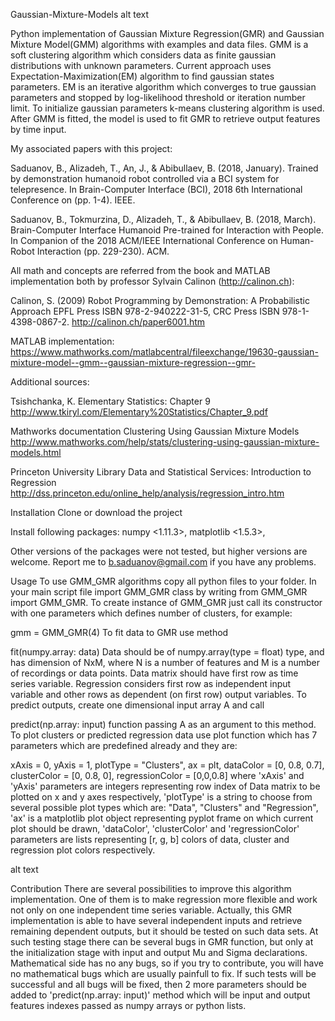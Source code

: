 Gaussian-Mixture-Models
alt text

Python implementation of Gaussian Mixture Regression(GMR) and Gaussian Mixture Model(GMM) algorithms with examples and data files. GMM is a soft clustering algorithm which considers data as finite gaussian distributions with unknown parameters. Current approach uses Expectation-Maximization(EM) algorithm to find gaussian states parameters. EM is an iterative algorithm which converges to true gaussian parameters and stopped by log-likelihood threshold or iteration number limit. To initialize gaussian parameters k-means clustering algorithm is used. After GMM is fitted, the model is used to fit GMR to retrieve output features by time input.

My associated papers with this project:

Saduanov, B., Alizadeh, T., An, J., & Abibullaev, B. (2018, January). Trained by demonstration humanoid robot controlled via a BCI system for telepresence. In Brain-Computer Interface (BCI), 2018 6th International Conference on (pp. 1-4). IEEE.

Saduanov, B., Tokmurzina, D., Alizadeh, T., & Abibullaev, B. (2018, March). Brain-Computer Interface Humanoid Pre-trained for Interaction with People. In Companion of the 2018 ACM/IEEE International Conference on Human-Robot Interaction (pp. 229-230). ACM.

All math and concepts are referred from the book and MATLAB implementation both by professor Sylvain Calinon (http://calinon.ch):

Calinon, S. (2009) Robot Programming by Demonstration: A Probabilistic Approach EPFL Press ISBN 978-2-940222-31-5, CRC Press ISBN 978-1-4398-0867-2. http://calinon.ch/paper6001.htm

MATLAB implementation: https://www.mathworks.com/matlabcentral/fileexchange/19630-gaussian-mixture-model--gmm--gaussian-mixture-regression--gmr-

Additional sources:

Tsishchanka, K. Elementary Statistics: Chapter 9 http://www.tkiryl.com/Elementary%20Statistics/Chapter_9.pdf

Mathworks documentation Clustering Using Gaussian Mixture Models http://www.mathworks.com/help/stats/clustering-using-gaussian-mixture-models.html

Princeton University Library Data and Statistical Services: Introduction to Regression http://dss.princeton.edu/online_help/analysis/regression_intro.htm

Installation
Clone or download the project

Install following packages: numpy <1.11.3>, matplotlib <1.5.3>,

Other versions of the packages were not tested, but higher versions are welcome. Report me to b.saduanov@gmail.com if you have any problems.

Usage
To use GMM_GMR algorithms copy all python files to your folder. In your main script file import GMM_GMR class by writing from GMM_GMR import GMM_GMR. To create instance of GMM_GMR just call its constructor with one parameters which defines number of clusters, for example:

gmm = GMM_GMR(4)
To fit data to GMR use method

fit(numpy.array: data)
Data should be of numpy.array(type = float) type, and has dimension of NxM, where N is a number of features and M is a number of recordings or data points. Data matrix should have first row as time series variable. Regression considers first row as independent input variable and other rows as dependent (on first row) output variables. To predict outputs, create one dimensional input array A and call

predict(np.array: input)
function passing A as an argument to this method. To plot clusters or predicted regression data use plot function which has 7 parameters which are predefined already and they are:

xAxis = 0, yAxis = 1, plotType = "Clusters", ax = plt, dataColor = [0, 0.8, 0.7], clusterColor = [0, 0.8, 0], regressionColor = [0,0,0.8]
where 'xAxis' and 'yAxis' parameters are integers representing row index of Data matrix to be plotted on x and y axes respectively, 'plotType' is a string to choose from several possible plot types which are: "Data", "Clusters" and "Regression", 'ax' is a matplotlib plot object representing pyplot frame on which current plot should be drawn, 'dataColor', 'clusterColor' and 'regressionColor' parameters are lists representing [r, g, b] colors of data, cluster and regression plot colors respectively.

alt text

Contribution
There are several possibilities to improve this algorithm implementation. One of them is to make regression more flexible and work not only on one independent time series variable. Actually, this GMR implementation is able to have several independent inputs and retrieve remaining dependent outputs, but it should be tested on such data sets. At such testing stage there can be several bugs in GMR function, but only at the initialization stage with input and output Mu and Sigma declarations. Mathematical side has no any bugs, so if you try to contribute, you will have no mathematical bugs which are usually painfull to fix. If such tests will be successful and all bugs will be fixed, then 2 more parameters should be added to 'predict(np.array: input)' method which will be input and output features indexes passed as numpy arrays or python lists.
